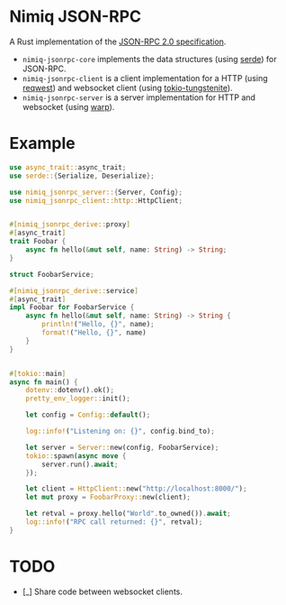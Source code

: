 # Nimiq JSON-RPC

A Rust implementation of the [JSON-RPC 2.0 specification](https://www.jsonrpc.org/specification#notification).

 - `nimiq-jsonrpc-core` implements the data structures (using [serde](https://crates.io/crates/serde)) for JSON-RPC.
 - `nimiq-jsonrpc-client` is a client implementation for a HTTP (using [reqwest](https://crates.io/crates/reqwest)) and websocket client (using [tokio-tungstenite](https://crates.io/crates/tokio-tungstenite)).
 - `nimiq-jsonrpc-server` is a server implementation for HTTP and websocket (using [warp](https://crates.io/crates/warp)).

# Example

```rust
use async_trait::async_trait;
use serde::{Serialize, Deserialize};

use nimiq_jsonrpc_server::{Server, Config};
use nimiq_jsonrpc_client::http::HttpClient;


#[nimiq_jsonrpc_derive::proxy]
#[async_trait]
trait Foobar {
    async fn hello(&mut self, name: String) -> String;
}

struct FoobarService;

#[nimiq_jsonrpc_derive::service]
#[async_trait]
impl Foobar for FoobarService {
    async fn hello(&mut self, name: String) -> String {
        println!("Hello, {}", name);
        format!("Hello, {}", name)
    }
}


#[tokio::main]
async fn main() {
    dotenv::dotenv().ok();
    pretty_env_logger::init();

    let config = Config::default();

    log::info!("Listening on: {}", config.bind_to);

    let server = Server::new(config, FoobarService);
    tokio::spawn(async move {
        server.run().await;
    });

    let client = HttpClient::new("http://localhost:8000/");
    let mut proxy = FoobarProxy::new(client);

    let retval = proxy.hello("World".to_owned()).await;
    log::info!("RPC call returned: {}", retval);
}
```

# TODO

 - [_] Share code between websocket clients.